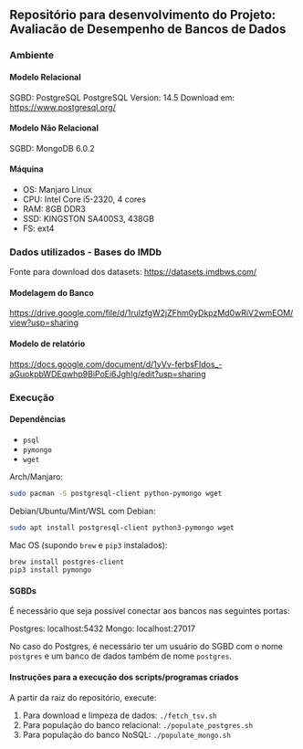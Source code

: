 ## Repositório para desenvolvimento do Projeto: Avaliacão de Desempenho de Bancos de Dados

### Ambiente

#### Modelo Relacional
SGBD: PostgreSQL
PostgreSQL Version: 14.5
Download em: https://www.postgresql.org/

#### Modelo Não Relacional
SGBD: MongoDB 6.0.2

#### Máquina
- OS: Manjaro Linux
- CPU: Intel Core i5-2320, 4 cores
- RAM: 8GB DDR3
- SSD: KINGSTON SA400S3, 438GB
- FS: ext4

### Dados utilizados - Bases do IMDb

Fonte para download dos datasets: https://datasets.imdbws.com/

#### Modelagem do Banco
https://drive.google.com/file/d/1rulzfgW2jZFhm0yDkpzMd0wRiV2wmEOM/view?usp=sharing

#### Modelo de relatório
https://docs.google.com/document/d/1yVv-ferbsFldos_-aGuokpbWDEqwhp9BiPoEi6JghIg/edit?usp=sharing

### Execução

#### Dependências

- `psql`
- `pymongo`
- `wget`

Arch/Manjaro:
~~~bash
sudo pacman -S postgresql-client python-pymongo wget
~~~

Debian/Ubuntu/Mint/WSL com Debian:
~~~bash
sudo apt install postgresql-client python3-pymongo wget
~~~

Mac OS (supondo `brew` e `pip3` instalados):
~~~bash
brew install postgres-client
pip3 install pymongo
~~~

#### SGBDs

É necessário que seja possível conectar aos bancos nas seguintes portas:

Postgres: localhost:5432
Mongo: localhost:27017

No caso do Postgres, é necessário ter um usuário do SGBD com o nome `postgres` e
um banco de dados também de nome `postgres`.

#### Instruções para a execução dos scripts/programas criados

A partir da raiz do repositório, execute:

1. Para download e limpeza de dados: `./fetch_tsv.sh`
2. Para população do banco relacional: `./populate_postgres.sh`
3. Para população do banco NoSQL: `./populate_mongo.sh`